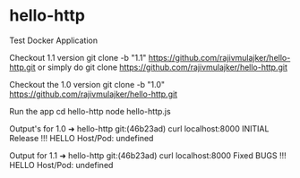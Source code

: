 # hello-http
Test Docker Application

Checkout 1.1 version
git clone -b "1.1" https://github.com/rajivmulajker/hello-http.git or simply do git clone https://github.com/rajivmulajker/hello-http.git 

Checkout the 1.0 version
git clone -b "1.0" https://github.com/rajivmulajker/hello-http.git 

Run the app
cd hello-http
node hello-http.js

Output's for 1.0
➜  hello-http git:(46b23ad) curl localhost:8000
INITIAL Release !!! HELLO Host/Pod: undefined

Output for 1.1
➜  hello-http git:(46b23ad) curl localhost:8000
Fixed BUGS !!! HELLO Host/Pod: undefined
